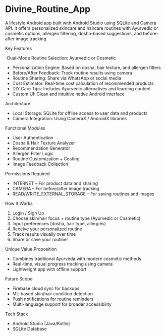 # Divine_Routine_App
A lifestyle Android app built with Android Studio using SQLite and Camera API. It offers personalized skincare and haircare routines with Ayurvedic or cosmetic options, allergen filtering, dosha-based suggestions, and before-after image tracking.

 Key Features

-Dual-Mode Routine Selection: Ayurvedic or Cosmetic
- Personalization Engine: Based on dosha, hair texture, and allergen filters
- Before/After Feedback: Track routine results using camera
- Routine Sharing: Share via WhatsApp or social media
- Cost Estimator: Real-time cost calculation of recommended products
- DIY Care Tips: Includes Ayurvedic alternatives and learning content
- Custom UI: Clean and intuitive native Android interface


Architecture

- Local Storage: SQLite for offline access to user data and products
- Camera Integration: Using CameraX / AndroidX libraries


Functional Modules

-  User Authentication  
-  Dosha & Hair Texture Analyzer  
- Recommendation Generator  
- Allergen Filter Logic  
- Routine Customization + Costing  
- Image Feedback Collection  

 Permissions Required

- INTERNET – For product data and sharing  
- CAMERA – For before/after image tracking  
- READ/WRITE_EXTERNAL_STORAGE – For saving routines and images


 How It Works

1.  Login / Sign Up  
2.  Choose skin/hair focus + routine type (Ayurvedic or Cosmetic)  
3.  Input preferences (dosha, hair type, allergies)  
4.  Receive your personalized routine  
5.  Track results visually over time  
6.  Share or save your routine!



 Unique Value Proposition

-  Combines traditional Ayurveda with modern cosmetic methods  
- Real-time, visual progress tracking using camera  
-  Lightweight app with offline support

 Future Scope

- Firebase cloud sync for backups  
- ML-based skin/hair condition detection  
- Push notifications for routine reminders  
-  Multi-language support for broader accessibility


Tech Stack

- Android Studio (Java/Kotlin)
- SQLite Database






